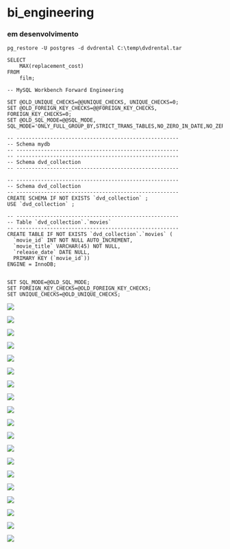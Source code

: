 # bi_engineering

### em desenvolvimento

```
pg_restore -U postgres -d dvdrental C:\temp\dvdrental.tar
```

```
SELECT 
    MAX(replacement_cost)
FROM
    film;
```

```
-- MySQL Workbench Forward Engineering

SET @OLD_UNIQUE_CHECKS=@@UNIQUE_CHECKS, UNIQUE_CHECKS=0;
SET @OLD_FOREIGN_KEY_CHECKS=@@FOREIGN_KEY_CHECKS, FOREIGN_KEY_CHECKS=0;
SET @OLD_SQL_MODE=@@SQL_MODE, SQL_MODE='ONLY_FULL_GROUP_BY,STRICT_TRANS_TABLES,NO_ZERO_IN_DATE,NO_ZERO_DATE,ERROR_FOR_DIVISION_BY_ZERO,NO_ENGINE_SUBSTITUTION';

-- -----------------------------------------------------
-- Schema mydb
-- -----------------------------------------------------
-- -----------------------------------------------------
-- Schema dvd_collection
-- -----------------------------------------------------

-- -----------------------------------------------------
-- Schema dvd_collection
-- -----------------------------------------------------
CREATE SCHEMA IF NOT EXISTS `dvd_collection` ;
USE `dvd_collection` ;

-- -----------------------------------------------------
-- Table `dvd_collection`.`movies`
-- -----------------------------------------------------
CREATE TABLE IF NOT EXISTS `dvd_collection`.`movies` (
  `movie_id` INT NOT NULL AUTO_INCREMENT,
  `movie_title` VARCHAR(45) NOT NULL,
  `release_date` DATE NULL,
  PRIMARY KEY (`movie_id`))
ENGINE = InnoDB;


SET SQL_MODE=@OLD_SQL_MODE;
SET FOREIGN_KEY_CHECKS=@OLD_FOREIGN_KEY_CHECKS;
SET UNIQUE_CHECKS=@OLD_UNIQUE_CHECKS;
```

![](my_images/pj1.jpg)

![](my_images/pj2.jpg)

![](my_images/pj3.jpg)

![](my_images/pj4.jpg)

![](my_images/pj5.jpg)

![](my_images/pj6.jpg)

![](my_images/pj7.jpg)

![](my_images/pj8.jpg)

![](my_images/pj9.jpg)

![](my_images/pj10.jpg)

![](my_images/pj11.jpg)

![](my_images/pj12.jpg)

![](my_images/pj13.jpg)

![](my_images/pj14.jpg)

![](my_images/pj15.jpg)

![](my_images/pj16.jpg)

![](my_images/pj17.jpg)

![](my_images/pj18.jpg)

![](my_images/pj19.jpg)

